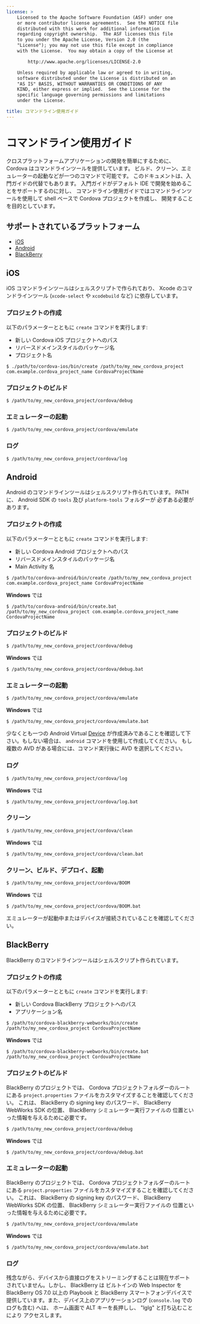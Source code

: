 ```yaml
---
license: >
    Licensed to the Apache Software Foundation (ASF) under one
    or more contributor license agreements.  See the NOTICE file
    distributed with this work for additional information
    regarding copyright ownership.  The ASF licenses this file
    to you under the Apache License, Version 2.0 (the
    "License"); you may not use this file except in compliance
    with the License.  You may obtain a copy of the License at

        http://www.apache.org/licenses/LICENSE-2.0

    Unless required by applicable law or agreed to in writing,
    software distributed under the License is distributed on an
    "AS IS" BASIS, WITHOUT WARRANTIES OR CONDITIONS OF ANY
    KIND, either express or implied.  See the License for the
    specific language governing permissions and limitations
    under the License.

title: コマンドライン使用ガイド
---
```


# コマンドライン使用ガイド

クロスプラットフォームアプリケーションの開発を簡単にするために、
Cordova はコマンドラインツールを提供しています。
ビルド、クリーン、エミュレーターの起動などが一つのコマンドで可能です。
このドキュメントは、入門ガイドの代替でもあります。
入門ガイドがデフォルト IDE で開発を始めることをサポートするのに対し、
コマンドライン使用ガイドではコマンドラインツールを使用して
shell ベースで Cordova プロジェクトを作成し、
開発することを目的としています。

## サポートされているプラットフォーム

* [iOS](#Command-Line%20Usage_ios)
* [Android](#Command-Line%20Usage_android)
* [BlackBerry](#Command-Line%20Usage_blackberry)

## iOS

iOS コマンドラインツールはシェルスクリプトで作られており、
Xcode のコマンドラインツール (`xcode-select` や `xcodebuild` など) に依存しています。

### プロジェクトの作成

以下のパラメーターとともに `create` コマンドを実行します:

* 新しい Cordova iOS プロジェクトへのパス
* リバースドメインスタイルのパッケージ名
* プロジェクト名

<!-- -->

    $ ./path/to/cordova-ios/bin/create /path/to/my_new_cordova_project com.example.cordova_project_name CordovaProjectName

### プロジェクトのビルド

    $ /path/to/my_new_cordova_project/cordova/debug

### エミュレーターの起動

    $ /path/to/my_new_cordova_project/cordova/emulate

### ログ

    $ /path/to/my_new_cordova_project/cordova/log


## Android

Android のコマンドラインツールはシェルスクリプト作られています。
PATH に、 Android SDK の `tools` 及び `platform-tools` フォルダーが
必ずある必要があります。

### プロジェクトの作成

以下のパラメーターとともに `create` コマンドを実行します:

* 新しい Cordova Android プロジェクトへのパス
* リバースドメインスタイルのパッケージ名
* Main Activity 名

<!-- -->

    $ /path/to/cordova-android/bin/create /path/to/my_new_cordova_project com.example.cordova_project_name CordovaProjectName

**Windows** では

    $ /path/to/cordova-android/bin/create.bat /path/to/my_new_cordova_project com.example.cordova_project_name CordovaProjectName

### プロジェクトのビルド

    $ /path/to/my_new_cordova_project/cordova/debug

**Windows** では

    $ /path/to/my_new_cordova_project/cordova/debug.bat

### エミュレーターの起動

    $ /path/to/my_new_cordova_project/cordova/emulate

**Windows** では

    $ /path/to/my_new_cordova_project/cordova/emulate.bat

少なくとも一つの Android Virtual [Device](../../cordova/device/device.html) が作成済みであることを確認して下さい。もしない場合は、 `android` コマンドを使用して作成してください。
もし複数の AVD がある場合には、コマンド実行後に AVD を選択してください。

### ログ

    $ /path/to/my_new_cordova_project/cordova/log

**Windows** では

    $ /path/to/my_new_cordova_project/cordova/log.bat

### クリーン

    $ /path/to/my_new_cordova_project/cordova/clean

**Windows** では

    $ /path/to/my_new_cordova_project/cordova/clean.bat

### クリーン、ビルド、デプロイ、起動

    $ /path/to/my_new_cordova_project/cordova/BOOM

**Windows** では

    $ /path/to/my_new_cordova_project/cordova/BOOM.bat

エミュレーターが起動中またはデバイスが接続されていることを確認してください。


## BlackBerry

BlackBerry のコマンドラインツールはシェルスクリプト作られています。

### プロジェクトの作成

以下のパラメーターとともに `create` コマンドを実行します:

* 新しい Cordova BlackBerry プロジェクトへのパス
* アプリケーション名

<!-- -->

    $ /path/to/cordova-blackberry-webworks/bin/create /path/to/my_new_cordova_project CordovaProjectName

**Windows** では

    $ /path/to/cordova-blackberry-webworks/bin/create.bat /path/to/my_new_cordova_project CordovaProjectName

### プロジェクトのビルド

BlackBerry のプロジェクトでは、 Cordova プロジェクトフォルダーのルートにある
`project.properties` ファイルをカスタマイズすることを確認してください。
これは、 BlackBerry の signing key のパスワード、
BlackBerry WebWorks SDK の位置、 BlackBerry シミュレーター実行ファイルの
位置といった情報を与えるために必要です。

    $ /path/to/my_new_cordova_project/cordova/debug

**Windows** では

    $ /path/to/my_new_cordova_project/cordova/debug.bat

### エミュレーターの起動

BlackBerry のプロジェクトでは、 Cordova プロジェクトフォルダーのルートにある
`project.properties` ファイルをカスタマイズすることを確認してください。
これは、 BlackBerry の signing key のパスワード、
BlackBerry WebWorks SDK の位置、 BlackBerry シミュレーター実行ファイルの
位置といった情報を与えるために必要です。

    $ /path/to/my_new_cordova_project/cordova/emulate

**Windows** では

    $ /path/to/my_new_cordova_project/cordova/emulate.bat

### ログ

残念ながら、デバイスから直接ログをストリーミングすることは現在サポート
されていません。しかし、 BlackBerry は ビルトインの Web Inspector を
BlackBerry OS 7.0 以上の Playbook と BlackBerry スマートフォンデバイスで
提供しています。また、デバイス上のアプリケーションログ
(`console.log` でのログも含む) へは、
ホーム画面で ALT キーを長押しし、 "lglg" と打ち込むことにより
アクセスします。

